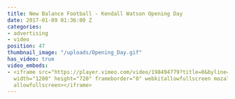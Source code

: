 ```yaml
---
title: New Balance Football - Kendall Watson Opening Day
date: 2017-01-09 01:36:00 Z
categories:
- advertising
- video
position: 47
thumbnail_image: "/uploads/Opening_Day.gif"
has_video: true
video_embeds:
- <iframe src="https://player.vimeo.com/video/198494779?title=0&byline=0&portrait=0"
  width="1280" height="720" frameborder="0" webkitallowfullscreen mozallowfullscreen
  allowfullscreen></iframe>
---
```


